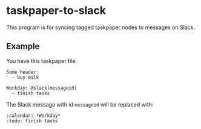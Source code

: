 # taskpaper-to-slack

This program is for syncing tagged taskpaper nodes to messages on
Slack.

## Example

You have this taskpaper file:

```
Some header:
  - buy milk

Workday: @slack(messageid)
  - finish tasks
```

The Slack message with id `messageid` will be replaced with:

```
:calendar: *Workday*
:todo: finish tasks
```
